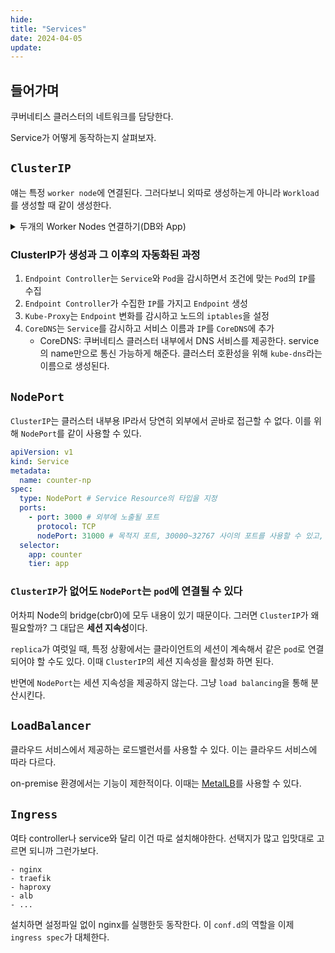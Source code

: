 ```yaml
---
hide:
title: "Services"
date: 2024-04-05
update:
---
```


## 들어가며

쿠버네티스 클러스터의 네트워크를 담당한다.

Service가 어떻게 동작하는지 살펴보자.

## `ClusterIP`

얘는 특정 `worker node`에 연결된다. 그러다보니 외따로 생성하는게 아니라 `Workload`를 생성할 때 같이 생성한다.

<details>
<summary>두개의 Worker Nodes 연결하기(DB와 App)</summary>

```yaml
apiVersion: apps/v1
kind: Deployment
metadata:
  name: redis
spec:
  selector:
    matchLabels:
      app: counter
      tier: db
  template:
    metadata:
      labels:
        app: counter
        tier: db
    spec:
      containers:
        - name: redis
          image: redis
          ports:
            - containerPort: 6379
              protocol: TCP

# 구분선을 통해 여러 Resource를 생성할 수 있다.
# 하나의 파일 안에있는 여러 Resource가 서로 연관되어야 하는 것은 아니다.
---
apiVersion: v1
kind: Service
metadata:
  name: redis
spec:
  # type이 비었을 경우 기본값은 ClusterIP
  ports:
    - port: 6379
      protocol: TCP
  selector:
    app: counter
    tier: db

---
apiVersion: apps/v1
kind: Deployment
metadata:
  name: counter
spec:
  selector:
    matchLabels:
      app: counter
      tier: app
  template:
    metadata:
      labels:
        app: counter
        tier: app
    spec:
      containers:
        - name: counter
          image: ghcr.io/subicura/counter:latest
          env:
            - name: REDIS_HOST
              value: "redis" # Service의 이름으로 통신할 수 있다. CoreDNS가 Service 이름을 IP로 변환해준다.
            - name: REDIS_PORT
              value: "6379"
```

</details>

### ClusterIP가 생성과 그 이후의 자동화된 과정

1. `Endpoint Controller`는 `Service`와 `Pod`을 감시하면서 조건에 맞는 `Pod`의 `IP`를 수집
2. `Endpoint Controller`가 수집한 `IP`를 가지고 `Endpoint` 생성
3. `Kube-Proxy`는 `Endpoint` 변화를 감시하고 노드의 `iptables`을 설정
4. `CoreDNS`는 `Service`를 감시하고 서비스 이름과 `IP`를 `CoreDNS`에 추가
   - CoreDNS: 쿠버네티스 클러스터 내부에서 DNS 서비스를 제공한다. service의 name만으로 통신 가능하게 해준다. 클러스터 호환성을 위해 `kube-dns`라는 이름으로 생성된다.

## `NodePort`

`ClusterIP`는 클러스터 내부용 IP라서 당연히 외부에서 곧바로 접근할 수 없다. 이를 위해 `NodePort`를 같이 사용할 수 있다.

```yaml
apiVersion: v1
kind: Service
metadata:
  name: counter-np
spec:
  type: NodePort # Service Resource의 타입을 지정
  ports:
    - port: 3000 # 외부에 노출될 포트
      protocol: TCP
      nodePort: 31000 # 목적지 포트, 30000~32767 사이의 포트를 사용할 수 있고, 지정하지 않으면 이 범위에서 랜덤으로 할당된다.
  selector:
    app: counter
    tier: app
```

### `ClusterIP`가 없어도 `NodePort`는 `pod`에 연결될 수 있다

어차피 Node의 bridge(cbr0)에 모두 내용이 있기 때문이다. 그러면 `ClusterIP`가 왜 필요할까? 그 대답은 **세션 지속성**이다.

`replica`가 여럿일 때, 특정 상황에서는 클라이언트의 세션이 계속해서 같은 `pod`로 연결되어야 할 수도 있다. 이때 `ClusterIP`의 세션 지속성을 활성화 하면 된다.

반면에 `NodePort`는 세션 지속성을 제공하지 않는다. 그냥 `load balancing`을 통해 분산시킨다.

## `LoadBalancer`

클라우드 서비스에서 제공하는 로드밸런서를 사용할 수 있다. 이는 클라우드 서비스에 따라 다르다.

on-premise 환경에서는 기능이 제한적이다. 이때는 [MetalLB](https://github.com/metallb/metallb)를 사용할 수 있다.

## `Ingress`

여타 controller나 service와 달리 이건 따로 설치해야한다. 선택지가 많고 입맛대로 고르면 되니까 그런가보다.

    - nginx
    - traefik
    - haproxy
    - alb
    - ...

설치하면 설정파일 없이 nginx를 실행한듯 동작한다. 이 `conf.d`의 역할을 이제 `ingress spec`가 대체한다.
